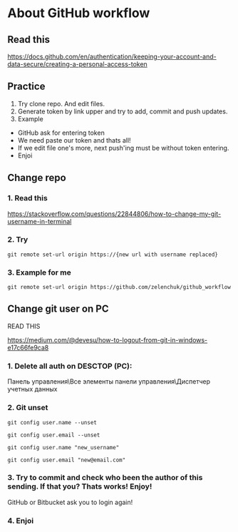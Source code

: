 # About GitHub workflow



## Read this

https://docs.github.com/en/authentication/keeping-your-account-and-data-secure/creating-a-personal-access-token


## Practice

1. Try clone repo. And edit files.
2. Generate token by link upper and try to add, commit and push updates.
3. Example

- GitHub ask for entering token
- We need paste our token and thats all!
- If we edit file one's more, next push'ing must be without token entering.
- Enjoi


## Change repo 



### 1. Read this

https://stackoverflow.com/questions/22844806/how-to-change-my-git-username-in-terminal



### 2. Try 

`git remote set-url origin https://{new url with username replaced}`



### 3. Example for me

`
git remote set-url origin https://github.com/zelenchuk/github_workflow
`


## Change git user on PC

READ THIS

https://medium.com/@devesu/how-to-logout-from-git-in-windows-e17c66fe9ca8


### 1. Delete all auth on DESCTOP (PC):

Панель управления\Все элементы панели управления\Диспетчер учетных данных


### 2. Git unset 


`git config user.name --unset`

`git config user.email --unset`

`git config user.name "new_username"`

`git config user.email "new@email.com"`


### 3. Try to commit and check who been the author of this sending. If that you? Thats works! Enjoy!

GitHub or Bitbucket ask you to login again!

### 4. Enjoi

